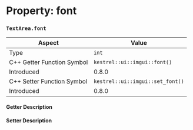 
# Property: font
### `TextArea.font`

| Aspect | Value |
| --- | --- |
| Type | `int` |
| C++ Getter Function Symbol | `kestrel::ui::imgui::font()` |
| Introduced | 0.8.0 |
| C++ Setter Function Symbol | `kestrel::ui::imgui::set_font()` |
| Introduced | 0.8.0 |

#### Getter Description

#### Setter Description

